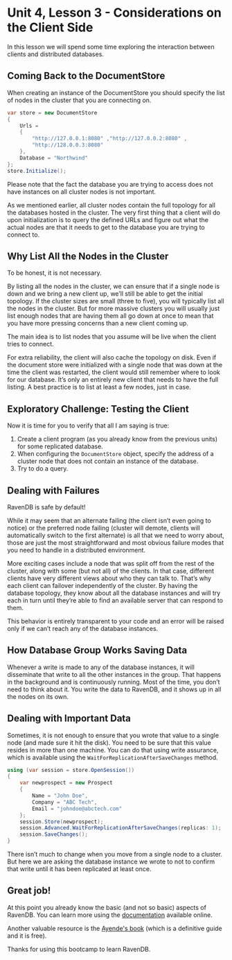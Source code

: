 # Unit 4, Lesson 3 - Considerations on the Client Side

In this lesson we will spend some time exploring the interaction between clients and distributed databases.

## Coming Back to the DocumentStore

When creating an instance of the DocumentStore you should specify the list of nodes in the cluster that you are connecting on.

```csharp
var store = new DocumentStore
{
    Urls =
    {
        "http://127.0.0.1:8080" ,"http://127.0.0.2:8080" ,
        "http://128.0.0.3:8080" 
    },
    Database = "Northwind"
};
store.Initialize();
```

Please note that the fact the database you are trying to access does not have instances on all cluster nodes is not important.

As we mentioned earlier, all cluster nodes contain the full topology for all the databases hosted in the cluster. The very first thing that a client will do upon initialization is to query the defined URLs and figure out what the actual nodes are that it needs to get to the database you are trying to connect to.

## Why List All the Nodes in the Cluster

To be honest, it is not necessary.

By listing all the nodes in the cluster, we can ensure that if a single node is down and we bring a new client up, we’ll still be able to get the initial topology. If the cluster sizes are small (three to five), you will typically list all the nodes in the cluster. But for more massive clusters you will usually just list enough nodes that are having them all go down at once to mean that you have more pressing concerns than a new client coming up.

The main idea is to list nodes that you assume will be live when the client tries to connect.

For extra reliability, the client will also cache the topology on disk. Even if the document store were initialized with a single node that was down at the time the client was restarted, the client would still remember where to look for our database. It’s only an entirely new client that needs to have the full listing. A best practice is to list at least a few nodes, just in case.

##  Exploratory Challenge: Testing the Client

Now it is time for you to verify that all I am saying is true:

1. Create a client program (as you already know from the previous units) for some replicated database.
2. When configuring the `DocumentStore` object, specify the address of a cluster node that does not contain an instance of the database.
3. Try to do a query.

## Dealing with Failures

RavenDB is safe by default!

While it may seem that an alternate failing (the client isn’t even going to notice) or the preferred node failing (cluster will demote, clients will automatically switch to the first alternate) is all that we need to worry about, those are just the most straightforward and most obvious failure modes that you need to handle in a distributed environment.

More exciting cases include a node that was split off from the rest of the cluster, along with some (but not all) of the clients. In that case, different clients have very different views about who they can talk to. That’s why each client can failover independently of the cluster. By having the database topology, they know about all the database instances and will try each in turn until they’re able to find an available server that can respond to them.

This behavior is entirely transparent to your code and an error will be raised only if we can’t reach any of the database instances. 

## How Database Group Works Saving Data

Whenever a write is made to any of the database instances, it will disseminate that write to all the other instances in the group. That happens in the background and is continuously running. Most of the time, you don’t need to think about it. You write the data to RavenDB, and it shows up in all the nodes on its own.

## Dealing with Important Data

Sometimes, it is not enough to ensure that you wrote that value to a single node (and made sure it hit the disk). You need to be sure that this value resides in more than one machine. You can do that using write assurance, which is available using the `WaitForReplicationAfterSaveChanges` method. 

```csharp
using (var session = store.OpenSession())
{
    var newprospect = new Prospect
    {
        Name = "John Doe",
        Company = "ABC Tech",
        Email = "johndoe@abctech.com"
    };
    session.Store(newprospect);
    session.Advanced.WaitForReplicationAfterSaveChanges(replicas: 1);
    session.SaveChanges();
}
```

There isn’t much to change when you move from a single node to a cluster. But here we are asking the database instance we wrote to not to confirm that write until it has been replicated at least once.

## Great job!

At this point you already know the basic (and not so basic) aspects of RavenDB. You can learn more using the [documentation](http://ravendb.net/docs) available online.

Another valuable resource is the [Ayende's book](https://github.com/ravendb/book) (which is a definitive guide and it is free). 

Thanks for using this bootcamp to learn RavenDB.
